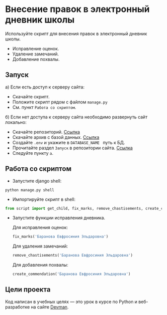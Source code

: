 # Внесение правок в электронный дневник школы

Используйте скрипт для внесения правок в электронный дневник школы.
- Исправление оценок.
- Удаление замечаний.
- Добавление похвалы.

## Запуск
а) Если есть доступ к серверу сайта:
- Скачайте скрипт.
- Положите скрипт рядом с файлом `manage.py`
- См. пункт `Работа со скриптом`.<br>

б) Если нет доступа к серверу сайта необходимо развернуть сайт локально:
- Скачайте репозиторий. [Ссылка](https://github.com/devmanorg/e-diary.git)
- Скачайте архив с базой данных. [Ссылка](https://dvmn.org/filer/canonical/1562234129/166/)
- Cоздайте `.env` и укажите в `DATABASE_NAME ` путь к БД.
- Прочитайте раздел `Запуск` в репозитории сайта. [Ссылка](https://github.com/devmanorg/e-diary/tree/master#%D0%B7%D0%B0%D0%BF%D1%83%D1%81%D0%BA)
- Следуйте пункту `а`.

## Работа со скриптом
- Запустите django shell:
```commandline
python manage.py shell
```
- Импортируйте скрипт в shell:
```python
from script import get_child, fix_marks, remove_chastisements, create_commendation
```
- Запустите функции исправления дневника.<br>

    Для исправления оценок:
    ```python
    fix_marks('Баранова Евфросиния Эльдаровна')
    ```
    Для удаления замечаний:
    ```python
    remove_chastisements('Баранова Евфросиния Эльдаровна')
    ```
    Для добавления похвалы:
    ```python
    create_commendation('Баранова Евфросиния Эльдаровна')
    ```

## Цели проекта
Код написан в учебных целях — это урок в курсе по Python и веб-разработке на сайте [Devman](https://dvmn.org/).